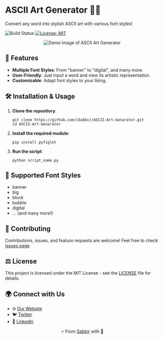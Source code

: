 <!DOCTYPE html>
<html lang="en">
<head>
    <meta charset="UTF-8">
    <meta name="viewport" content="width=device-width, initial-scale=1.0">
    <link rel="stylesheet" href="path-to-your-css-if-any.css">
</head>
<body>

<h1>ASCII Art Generator 🎨✨</h1>
<p>Convert any word into stylish ASCII art with various font styles!</p>
<p>
    <img src="https://img.shields.io/badge/build-passing-brightgreen.svg" alt="Build Status">
    <a href="https://github.com/iSabbir/ASCII-Art-Genarator/blob/main/LICENSE"><img src="https://img.shields.io/badge/License-MIT-yellow.svg" alt="License: MIT"></a>
</p>

<div style="text-align:center;">
    <img src="path-to-your-demo-image.png" alt="Demo Image of ASCII Art Generator">
</div>

<h2>🚀 Features</h2>
<ul>
    <li><strong>Multiple Font Styles</strong>: From "banner" to "digital", and many more.</li>
    <li><strong>User-Friendly</strong>: Just input a word and view its artistic representation.</li>
    <li><strong>Customizable</strong>: Adapt font styles to your liking.</li>
</ul>

<h2>🛠️ Installation & Usage</h2>
<ol>
    <li><strong>Clone the repository</strong>:
        <pre><code>git clone https://github.com/iSabbir/ASCII-Art-Genarator.git
cd ASCII-Art-Genarator</code></pre>
    </li>
    <li><strong>Install the required module</strong>:
        <pre><code>pip install pyfiglet</code></pre>
    </li>
    <li><strong>Run the script</strong>:
        <pre><code>python script_name.py</code></pre>
    </li>
</ol>

<h2>🎨 Supported Font Styles</h2>
<ul>
    <li>banner</li>
    <li>big</li>
    <li>block</li>
    <li>bubble</li>
    <li>digital</li>
    <li>... (and many more!)</li>
</ul>

<h2>🤝 Contributing</h2>
<p>Contributions, issues, and feature requests are welcome! Feel free to check <a href="https://github.com/iSabbir/ASCII-Art-Genarator/issues">issues page</a>.</p>

<h2>⚖️ License</h2>
<p>This project is licensed under the MIT License - see the <a href="https://github.com/iSabbir/ASCII-Art-Genarator/blob/main/LICENSE">LICENSE</a> file for details.</p>

<h2>🌍 Connect with Us</h2>
<ul>
    <li>🌐 <a href="#">Our Website</a></li>
    <li>🐦 <a href="#">Twitter</a></li>
    <li>📝 <a href="#">LinkedIn</a></li>
</ul>

<div style="text-align:center;">
    ⭐️ From <a href="https://github.com/iSabbir">Sabbir</a> with 💖
</div>

</body>
</html>
